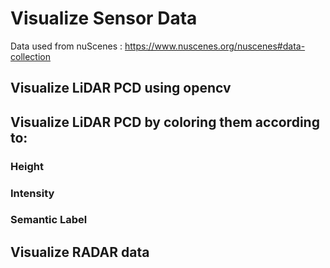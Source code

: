 # Visualize Sensor Data

Data used from nuScenes : https://www.nuscenes.org/nuscenes#data-collection

## Visualize LiDAR PCD using opencv

## Visualize LiDAR PCD by coloring them according to:

### Height


### Intensity


### Semantic Label


## Visualize RADAR data
